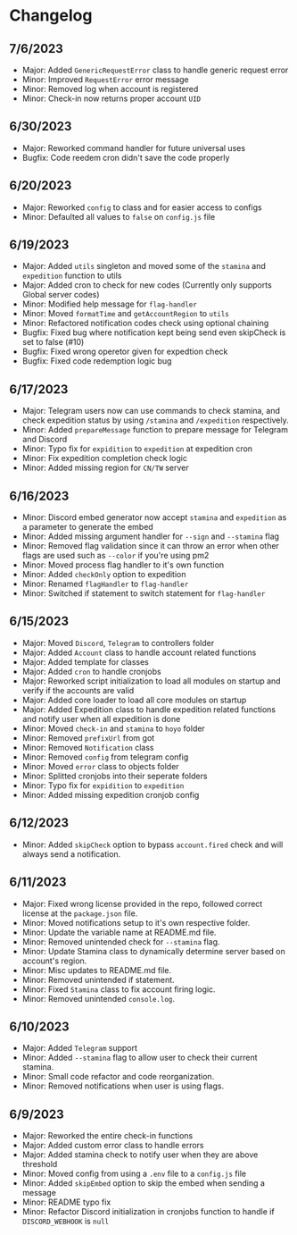 # Changelog

## 7/6/2023
- Major: Added `GenericRequestError` class to handle generic request error
- Minor: Improved `RequestError` error message
- Minor: Removed log when account is registered
- Minor: Check-in now returns proper account `UID`

## 6/30/2023
- Major: Reworked command handler for future universal uses
- Bugfix: Code reedem cron didn't save the code properly

## 6/20/2023
- Major: Reworked `config` to class and for easier access to configs
- Minor: Defaulted all values to `false` on `config.js` file

## 6/19/2023
- Major: Added `utils` singleton and moved some of the `stamina` and `expedition` function to utils
- Major: Added cron to check for new codes (Currently only supports Global server codes)
- Minor: Modified help message for `flag-handler`
- Minor: Moved `formatTime` and `getAccountRegion` to `utils`
- Minor: Refactored notification codes check using optional chaining
- Bugfix: Fixed bug where notification kept being send even skipCheck is set to false (#10)
- Bugfix: Fixed wrong operetor given for expedtion check
- Bugfix: Fixed code redemption logic bug

## 6/17/2023
- Major: Telegram users now can use commands to check stamina, and check expedition status by using `/stamina` and `/expedition` respectively.
- Minor: Added `prepareMessage` function to prepare message for Telegram and Discord
- Minor: Typo fix for `expidition` to `expedition` at expedition cron
- Minor: Fix expedition completion check logic
- Minor: Added missing region for `CN/TW` server

## 6/16/2023
- Minor: Discord embed generator now accept `stamina` and `expedition` as a parameter to generate the embed
- Minor: Added missing argument handler for `--sign` and `--stamina` flag
- Minor: Removed flag validation since it can throw an error when other flags are used such as `--color` if you're using pm2
- Minor: Moved process flag handler to it's own function
- Minor: Added `checkOnly` option to expedition
- Minor: Renamed `flagHandler` to `flag-handler`
- Minor: Switched if statement to switch statement for `flag-handler`

## 6/15/2023
- Major: Moved `Discord`, `Telegram` to controllers folder
- Major: Added `Account` class to handle account related functions
- Major: Added template for classes
- Major: Added `cron` to handle cronjobs
- Major: Reworked script initialization to load all modules on startup and verify if the accounts are valid
- Major: Added core loader to load all core modules on startup
- Major: Added Expedition class to handle expedition related functions and notify user when all expedition is done
- Minor: Moved `check-in` and `stamina` to `hoyo` folder
- Minor: Removed `prefixUrl` from got
- Minor: Removed `Notification` class
- Minor: Removed `config` from telegram config
- Minor: Moved `error` class to objects folder
- Minor: Splitted cronjobs into their seperate folders
- Minor: Typo fix for `expidition` to `expedition`
- Minor: Added missing expedition cronjob config

## 6/12/2023
- Minor: Added `skipCheck` option to bypass `account.fired` check and will always send a notification.

## 6/11/2023
- Major: Fixed wrong license provided in the repo, followed correct license at the `package.json` file.
- Minor: Moved notifications setup to it's own respective folder.
- Minor: Update the variable name at README.md file.
- Minor: Removed unintended check for `--stamina` flag.
- Minor: Update Stamina class to dynamically determine server based on account's region.
- Minor: Misc updates to README.md file.
- Minor: Removed unintended if statement.
- Minor: Fixed `Stamina` class to fix account firing logic.
- Minor: Removed unintended `console.log`.

## 6/10/2023
- Major: Added `Telegram` support
- Minor: Added `--stamina` flag to allow user to check their current stamina.
- Minor: Small code refactor and code reorganization.
- Minor: Removed notifications when user is using flags.

## 6/9/2023
- Major: Reworked the entire check-in functions
- Major: Added custom error class to handle errors
- Major: Added stamina check to notify user when they are above threshold
- Minor: Moved config from using a `.env` file to a `config.js` file
- Minor: Added `skipEmbed` option to skip the embed when sending a message
- Minor: README typo fix
- Minor: Refactor Discord initialization in cronjobs function to handle if `DISCORD_WEBHOOK` is `null`